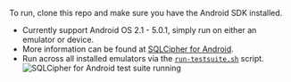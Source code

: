 To run, clone this repo and make sure you have the Android SDK installed.
- Currently support Android OS 2.1 - 5.0.1, simply run on either an emulator or device.
- More information can be found at [SQLCipher for Android](http://sqlcipher.net/sqlcipher-for-android/).
- Run across all installed emulators via the [`run-testsuite.sh`](https://github.com/sqlcipher/sqlcipher-android-tests/blob/master/run-testsuite.sh) script.
![SQLCipher for Android test suite running](https://github.com/sqlcipher/sqlcipher-android-tests/blob/master/test-suite-screenshot.png)

